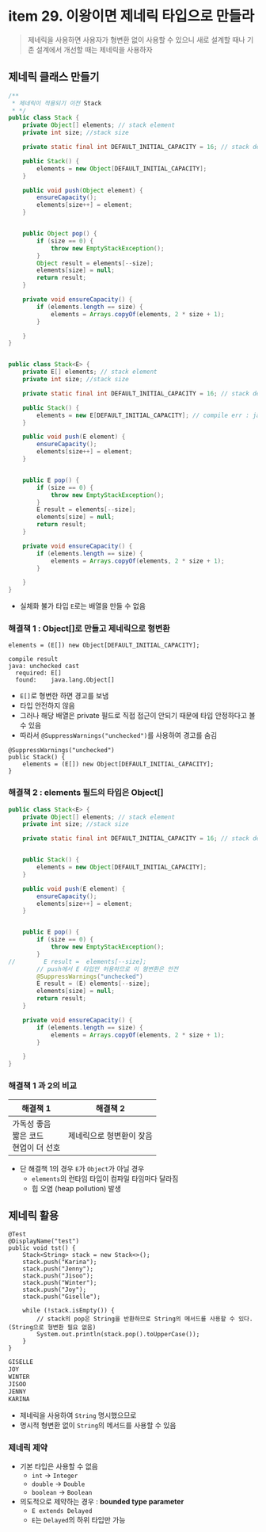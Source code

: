 # item 29. 이왕이면 제네릭 타입으로 만들라

> 제네릭을 사용하면 사용자가 형변환 없이 사용할 수 있으니 새로 설계할 때나 기존 설계에서 개선할 때는 제네릭을 사용하자

## 제네릭 클래스 만들기

```java
/**
 * 제네릭이 적용되기 이전 Stack
 * */
public class Stack {
    private Object[] elements; // stack element
    private int size; //stack size

    private static final int DEFAULT_INITIAL_CAPACITY = 16; // stack default size

    public Stack() {
        elements = new Object[DEFAULT_INITIAL_CAPACITY];
    }

    public void push(Object element) {
        ensureCapacity();
        elements[size++] = element;
    }


    public Object pop() {
        if (size == 0) {
            throw new EmptyStackException();
        }
        Object result = elements[--size];
        elements[size] = null;
        return result;
    }

    private void ensureCapacity() {
        if (elements.length == size) {
            elements = Arrays.copyOf(elements, 2 * size + 1);
        }

    }
}
```

```java

public class Stack<E> {
    private E[] elements; // stack element
    private int size; //stack size

    private static final int DEFAULT_INITIAL_CAPACITY = 16; // stack default size

    public Stack() {
        elements = new E[DEFAULT_INITIAL_CAPACITY]; // compile err : java: generic array creation
    }

    public void push(E element) {
        ensureCapacity();
        elements[size++] = element;
    }


    public E pop() {
        if (size == 0) {
            throw new EmptyStackException();
        }
        E result = elements[--size];
        elements[size] = null;
        return result;
    }

    private void ensureCapacity() {
        if (elements.length == size) {
            elements = Arrays.copyOf(elements, 2 * size + 1);
        }

    }
}
```

- 실체화 불가 타입 `E`로는 배열을 만들 수 없음

### 해결책 1 : Object[]로 만들고 제네릭으로 형변환

````
elements = (E[]) new Object[DEFAULT_INITIAL_CAPACITY];

compile result 
java: unchecked cast
  required: E[]
  found:    java.lang.Object[]
````

- `E[]`로 형변한 하면 경고를 보냄
- 타입 안전하지 않음
- 그러나 해당 배열은 private 필드로 직접 접근이 안되기 때문에 타입 안정하다고 볼 수 있음
- 따라서 `@SuppressWarnings("unchecked")`를 사용하여 경고를 숨김

````
@SuppressWarnings("unchecked")
public Stack() {
    elements = (E[]) new Object[DEFAULT_INITIAL_CAPACITY];
}
````

### 해결책 2 : elements 필드의 타입은  Object[]

```java
public class Stack<E> {
    private Object[] elements; // stack element
    private int size; //stack size

    private static final int DEFAULT_INITIAL_CAPACITY = 16; // stack default size


    public Stack() {
        elements = new Object[DEFAULT_INITIAL_CAPACITY];
    }

    public void push(E element) {
        ensureCapacity();
        elements[size++] = element;
    }


    public E pop() {
        if (size == 0) {
            throw new EmptyStackException();
        }
//        E result =  elements[--size];
        // push에서 E 타입만 허용하므로 이 형변환은 안전
        @SuppressWarnings("unchecked")
        E result = (E) elements[--size];
        elements[size] = null;
        return result;
    }

    private void ensureCapacity() {
        if (elements.length == size) {
            elements = Arrays.copyOf(elements, 2 * size + 1);
        }

    }
}
```

### 해결책 1 과 2의 비교

| 해결책 1                          | 해결책 2         |
|--------------------------------|---------------|
| 가독성 좋음 <br/>짧은 코드<br/>현업이 더 선호 | 제네릭으로 형변환이 잦음 |

- 단 해결책 1의 경우 `E`가 `Object`가 아닐 경우
    - `elements`의 런타임 타입이 컴파일 타임마다 달라짐
    - 힙 오염 (heap pollution) 발생

## 제네릭 활용

````
@Test
@DisplayName("test")
public void tst() {
    Stack<String> stack = new Stack<>();
    stack.push("Karina");
    stack.push("Jenny");
    stack.push("Jisoo");
    stack.push("Winter");
    stack.push("Joy");
    stack.push("Giselle");

    while (!stack.isEmpty()) {
        // stack의 pop은 String을 반환하므로 String의 메서드를 사용할 수 있다. (String으로 형변환 필요 없음)
        System.out.println(stack.pop().toUpperCase());
    }
}
````

```bash
GISELLE
JOY
WINTER
JISOO
JENNY
KARINA
```

- 제네릭을 사용하여 `String` 명시했으므로
- 명시적 형변환 없이 `String`의 메서드를 사용할 수 있음

### 제네릭 제약

- 기본 타입은 사용할 수 없음
    - `int` -> `Integer`
    - `double` -> `Double`
    - `boolean` -> `Boolean`
- 의도적으로 제약하는 경우 : **bounded type parameter**
    - `E extends Delayed`
    - `E`는 `Delayed`의 하위 타입만 가능
      